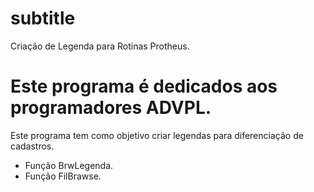 #  subtitle
 Criação de Legenda para Rotinas Protheus.
 
 Este programa é dedicados aos programadores ADVPL.
=======
 
Este programa tem como objetivo criar legendas para diferenciação de cadastros.

  - Função BrwLegenda.
  - Função FilBrawse.





